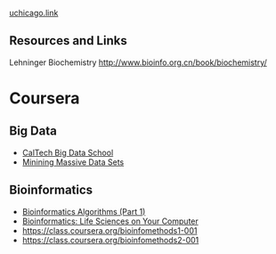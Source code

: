 [uchicago.link](http://uchicago.link)

Resources and Links
-------------------
Lehninger Biochemistry http://www.bioinfo.org.cn/book/biochemistry/

Coursera
========

Big Data
--------
* [CalTech Big Data School](https://class.coursera.org/bigdataschool-001)
* [Minining Massive Data Sets](https://class.coursera.org/mmds-001)

Bioinformatics
--------------
* [Bioinformatics Algorithms (Part 1)](https://class.coursera.org/bioinformatics-002)
* [Bioinformatics: Life Sciences on Your Computer](https://class.coursera.org/bioinform-001)
* https://class.coursera.org/bioinfomethods1-001
* https://class.coursera.org/bioinfomethods2-001
